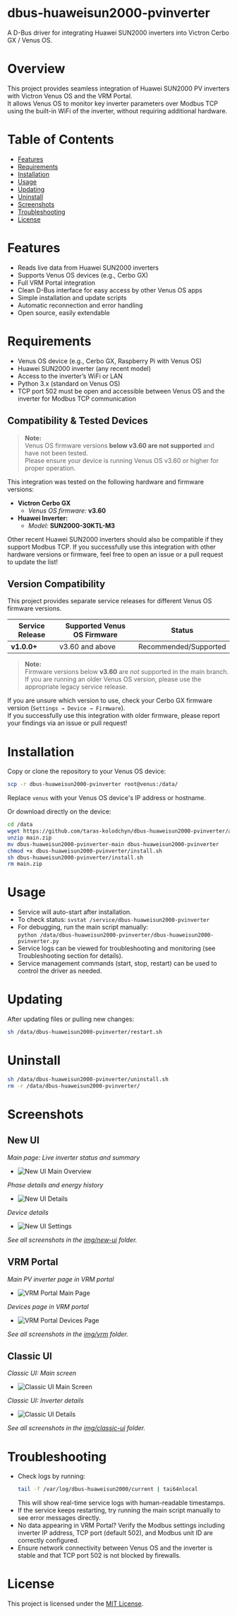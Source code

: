 # dbus-huaweisun2000-pvinverter

A D-Bus driver for integrating Huawei SUN2000 inverters into Victron Cerbo GX / Venus OS.

# Overview

This project provides seamless integration of Huawei SUN2000 PV inverters with Victron Venus OS and the VRM Portal.  
It allows Venus OS to monitor key inverter parameters over Modbus TCP using the built-in WiFi of the inverter, without requiring additional hardware.

# Table of Contents

- [Features](#features)  
- [Requirements](#requirements)  
- [Installation](#installation)  
- [Usage](#usage)  
- [Updating](#updating)  
- [Uninstall](#uninstall)  
- [Screenshots](#screenshots)  
- [Troubleshooting](#troubleshooting)  
- [License](#license)  

# Features

- Reads live data from Huawei SUN2000 inverters 
- Supports Venus OS devices (e.g., Cerbo GX)  
- Full VRM Portal integration  
- Clean D-Bus interface for easy access by other Venus OS apps  
- Simple installation and update scripts  
- Automatic reconnection and error handling  
- Open source, easily extendable  


# Requirements

- Venus OS device (e.g., Cerbo GX, Raspberry Pi with Venus OS)  
- Huawei SUN2000 inverter (any recent model)  
- Access to the inverter’s WiFi or LAN  
- Python 3.x (standard on Venus OS)  
- TCP port 502 must be open and accessible between Venus OS and the inverter for Modbus TCP communication  

## Compatibility & Tested Devices

> **Note:**  
> Venus OS firmware versions **below v3.60 are not supported** and have not been tested.  
> Please ensure your device is running Venus OS v3.60 or higher for proper operation.

This integration was tested on the following hardware and firmware versions:

- **Victron Cerbo GX**
  - *Venus OS firmware:* **v3.60**
- **Huawei Inverter:**
  - *Model:* **SUN2000-30KTL-M3**

Other recent Huawei SUN2000 inverters should also be compatible if they support Modbus TCP.
If you successfully use this integration with other hardware versions or firmware, feel free to open an issue or a pull request to update the list!

## Version Compatibility

This project provides separate service releases for different Venus OS firmware versions.

| Service Release | Supported Venus OS Firmware| Status                |
|-----------------|----------------------------|-----------------------|
| **v1.0.0+**     | v3.60 and above            | Recommended/Supported |


> **Note:**  
> Firmware versions below **v3.60** are *not* supported in the main branch.  
> If you are running an older Venus OS version, please use the appropriate legacy service release.

If you are unsure which version to use, check your Cerbo GX firmware version (`Settings → Device → Firmware`).  
If you successfully use this integration with older firmware, please report your findings via an issue or pull request!

# Installation

Copy or clone the repository to your Venus OS device:  

```bash
scp -r dbus-huaweisun2000-pvinverter root@venus:/data/
```

Replace `venus` with your Venus OS device's IP address or hostname.  

Or download directly on the device:  

```bash
cd /data
wget https://github.com/taras-kolodchyn/dbus-huaweisun2000-pvinverter/archive/refs/heads/main.zip
unzip main.zip
mv dbus-huaweisun2000-pvinverter-main dbus-huaweisun2000-pvinverter
chmod +x dbus-huaweisun2000-pvinverter/install.sh
sh dbus-huaweisun2000-pvinverter/install.sh
rm main.zip
```

# Usage

- Service will auto-start after installation.  
- To check status: `svstat /service/dbus-huaweisun2000-pvinverter`  
- For debugging, run the main script manually:  
  `python /data/dbus-huaweisun2000-pvinverter/dbus-huaweisun2000-pvinverter.py`  
- Service logs can be viewed for troubleshooting and monitoring (see Troubleshooting section for details).  
- Service management commands (start, stop, restart) can be used to control the driver as needed.  

# Updating

After updating files or pulling new changes:  

```bash
sh /data/dbus-huaweisun2000-pvinverter/restart.sh
```

# Uninstall

```bash
sh /data/dbus-huaweisun2000-pvinverter/uninstall.sh
rm -r /data/dbus-huaweisun2000-pvinverter/
```

# Screenshots

## New UI

_Main page: Live inverter status and summary_  
- ![New UI Main Overview](img/new-ui/main-ui-1.png "New UI Main Overview")

_Phase details and energy history_  
- ![New UI Details](img/new-ui/main-ui-2.png "New UI Phase Details and Energy History")

_Device details_  
- ![New UI Settings](img/new-ui/main-ui-3.png "New UI Device Settings")  

*See all screenshots in the [img/new-ui](img/new-ui/) folder.*

## VRM Portal

_Main PV inverter page in VRM portal_  
- ![VRM Portal Main Page](img/vrm/vrm-01.png "VRM Portal Main PV Inverter Page")

_Devices page in VRM portal_  
- ![VRM Portal Devices Page](img/vrm/vrm-02.png "VRM Portal Devices Page")

*See all screenshots in the [img/vrm](img/vrm/) folder.*

## Classic UI

_Classic UI: Main screen_  
- ![Classic UI Main Screen](img/classic-ui/classic-ui-1.png "Classic UI Main Screen")  

_Classic UI: Inverter details_  
- ![Classic UI Details](img/classic-ui/classic-ui-2.png "Classic UI Inverter Details")  

*See all screenshots in the [img/classic-ui](img/classic-ui/) folder.*

# Troubleshooting

- Check logs by running:  
  ```bash
  tail -f /var/log/dbus-huaweisun2000/current | tai64nlocal
  ```  
  This will show real-time service logs with human-readable timestamps.  
- If the service keeps restarting, try running the main script manually to see error messages directly.  
- No data appearing in VRM Portal? Verify the Modbus settings including inverter IP address, TCP port (default 502), and Modbus unit ID are correctly configured.  
- Ensure network connectivity between Venus OS and the inverter is stable and that TCP port 502 is not blocked by firewalls.  

# License

This project is licensed under the [MIT License](LICENSE).
